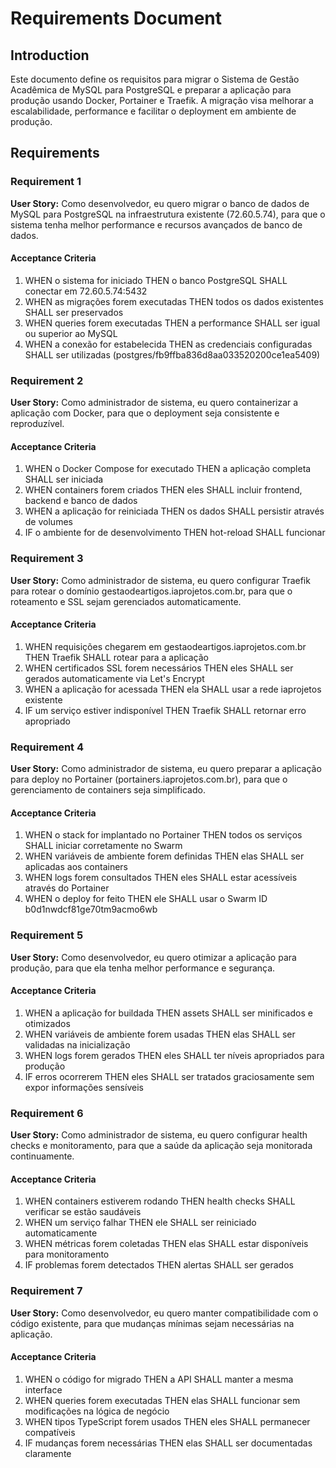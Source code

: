 # Requirements Document

## Introduction

Este documento define os requisitos para migrar o Sistema de Gestão Acadêmica de MySQL para PostgreSQL e preparar a aplicação para produção usando Docker, Portainer e Traefik. A migração visa melhorar a escalabilidade, performance e facilitar o deployment em ambiente de produção.

## Requirements

### Requirement 1

**User Story:** Como desenvolvedor, eu quero migrar o banco de dados de MySQL para PostgreSQL na infraestrutura existente (72.60.5.74), para que o sistema tenha melhor performance e recursos avançados de banco de dados.

#### Acceptance Criteria

1. WHEN o sistema for iniciado THEN o banco PostgreSQL SHALL conectar em 72.60.5.74:5432
2. WHEN as migrações forem executadas THEN todos os dados existentes SHALL ser preservados
3. WHEN queries forem executadas THEN a performance SHALL ser igual ou superior ao MySQL
4. WHEN a conexão for estabelecida THEN as credenciais configuradas SHALL ser utilizadas (postgres/fb9ffba836d8aa033520200ce1ea5409)

### Requirement 2

**User Story:** Como administrador de sistema, eu quero containerizar a aplicação com Docker, para que o deployment seja consistente e reproduzível.

#### Acceptance Criteria

1. WHEN o Docker Compose for executado THEN a aplicação completa SHALL ser iniciada
2. WHEN containers forem criados THEN eles SHALL incluir frontend, backend e banco de dados
3. WHEN a aplicação for reiniciada THEN os dados SHALL persistir através de volumes
4. IF o ambiente for de desenvolvimento THEN hot-reload SHALL funcionar

### Requirement 3

**User Story:** Como administrador de sistema, eu quero configurar Traefik para rotear o domínio gestaodeartigos.iaprojetos.com.br, para que o roteamento e SSL sejam gerenciados automaticamente.

#### Acceptance Criteria

1. WHEN requisições chegarem em gestaodeartigos.iaprojetos.com.br THEN Traefik SHALL rotear para a aplicação
2. WHEN certificados SSL forem necessários THEN eles SHALL ser gerados automaticamente via Let's Encrypt
3. WHEN a aplicação for acessada THEN ela SHALL usar a rede iaprojetos existente
4. IF um serviço estiver indisponível THEN Traefik SHALL retornar erro apropriado

### Requirement 4

**User Story:** Como administrador de sistema, eu quero preparar a aplicação para deploy no Portainer (portainers.iaprojetos.com.br), para que o gerenciamento de containers seja simplificado.

#### Acceptance Criteria

1. WHEN o stack for implantado no Portainer THEN todos os serviços SHALL iniciar corretamente no Swarm
2. WHEN variáveis de ambiente forem definidas THEN elas SHALL ser aplicadas aos containers
3. WHEN logs forem consultados THEN eles SHALL estar acessíveis através do Portainer
4. WHEN o deploy for feito THEN ele SHALL usar o Swarm ID b0d1nwdcf81ge70tm9acmo6wb

### Requirement 5

**User Story:** Como desenvolvedor, eu quero otimizar a aplicação para produção, para que ela tenha melhor performance e segurança.

#### Acceptance Criteria

1. WHEN a aplicação for buildada THEN assets SHALL ser minificados e otimizados
2. WHEN variáveis de ambiente forem usadas THEN elas SHALL ser validadas na inicialização
3. WHEN logs forem gerados THEN eles SHALL ter níveis apropriados para produção
4. IF erros ocorrerem THEN eles SHALL ser tratados graciosamente sem expor informações sensíveis

### Requirement 6

**User Story:** Como administrador de sistema, eu quero configurar health checks e monitoramento, para que a saúde da aplicação seja monitorada continuamente.

#### Acceptance Criteria

1. WHEN containers estiverem rodando THEN health checks SHALL verificar se estão saudáveis
2. WHEN um serviço falhar THEN ele SHALL ser reiniciado automaticamente
3. WHEN métricas forem coletadas THEN elas SHALL estar disponíveis para monitoramento
4. IF problemas forem detectados THEN alertas SHALL ser gerados

### Requirement 7

**User Story:** Como desenvolvedor, eu quero manter compatibilidade com o código existente, para que mudanças mínimas sejam necessárias na aplicação.

#### Acceptance Criteria

1. WHEN o código for migrado THEN a API SHALL manter a mesma interface
2. WHEN queries forem executadas THEN elas SHALL funcionar sem modificações na lógica de negócio
3. WHEN tipos TypeScript forem usados THEN eles SHALL permanecer compatíveis
4. IF mudanças forem necessárias THEN elas SHALL ser documentadas claramente